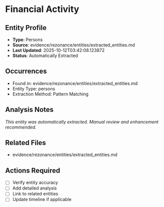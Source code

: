 # Financial Activity

## Entity Profile
- **Type**: Persons
- **Source**: evidence/rezonance/entities/extracted_entities.md
- **Last Updated**: 2025-10-12T03:42:08.123872
- **Status**: Automatically Extracted

## Occurrences
- Found in: evidence/rezonance/entities/extracted_entities.md
- Entity Type: persons
- Extraction Method: Pattern Matching

## Analysis Notes
*This entity was automatically extracted. Manual review and enhancement recommended.*

## Related Files
- evidence/rezonance/entities/extracted_entities.md

## Actions Required
- [ ] Verify entity accuracy
- [ ] Add detailed analysis
- [ ] Link to related entities
- [ ] Update timeline if applicable
